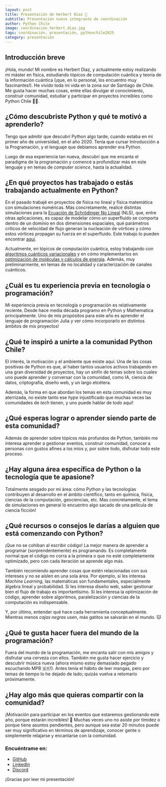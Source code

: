 ```yaml
---
layout: post
title: Presentación de Herbert Díaz 🎉
subtitle: Presentación nuevo integrante de coordinación
author: Python Chile
image: coordinacion_herbert_diaz.jpg
tags: coordinación, presentación, pythonchile2025
category: presentación
---
```

## Introducción breve

¡Hola, mundo! Mi nombre es Herbert Díaz, y actualmente estoy realizando mi máster en física, estudiando tópicos de computación cuántica y teoría de la información cuántica (¡que, en lo personal, los encuentro muy fascinantes!). He vivido toda mi vida en la zona sur de Santiago de Chile. Me gusta hacer muchas cosas, entre ellas divulgar el conocimiento, construir comunidad, estudiar y participar en proyectos increíbles como Python Chile 🚀🐍.

## ¿Cómo descubriste Python y qué te motivó a aprenderlo?

Tengo que admitir que descubrí Python algo tarde, cuando estaba en mi primer año de universidad, en el año 2020. Tenía que cursar Introducción a la Programación, y el lenguaje que debíamos aprender era Python.

Luego de esa experiencia tan nueva, descubrí que me encanta el paradigma de la programación y comencé a profundizar más en este lenguaje y en temas de *computer science*, hasta la actualidad.

## ¿En qué proyectos has trabajado o estás trabajando actualmente en Python?

En el pasado trabajé en proyectos de física no lineal y física matemática con simulaciones numéricas. Más concretamente, realicé distintas simulaciones para la [Ecuación de Schrödinger No Lineal](https://en.wikipedia.org/wiki/Nonlinear_Schr%C3%B6dinger_equation) (NLS), que, entre otras aplicaciones, es capaz de modelar cómo un superfluido se comporta dentro de un dominio en dos dimensiones espaciales, qué parámetros críticos de velocidad de flujo generan la nucleación de vórtices y cómo estos vórtices propagan su fuerza en el superfluido. Este trabajo lo pueden encontrar [aquí](https://github.com/jervaal/NLS-simulation).

Actualmente, en tópicos de computación cuántica, estoy trabajando con [algoritmos cuánticos variacionales](https://arxiv.org/abs/2012.09265) y en cómo implementarlos en [optimización de moléculas y cálculos de energía](https://github.com/jervaal/Thesis-VQE). Además, muy preliminarmente, en temas de no localidad y caracterización de canales cuánticos.


## ¿Cuál es tu experiencia previa en tecnología o programación?

Mi experiencia previa en tecnología o programación es relativamente reciente. Desde hace media década programo en Python y Mathematica principalmente. Uno de mis propósitos para este año es aprender el lenguaje de programación Julia y ver cómo incorporarlo en distintos ámbitos de mis proyectos!

## ¿Qué te inspiró a unirte a la comunidad Python Chile?

El interés, la motivación y el ambiente que existe aquí. Una de las cosas positivas de Python es que, al haber tantos usuarios activos trabajando en una gran diversidad de proyectos, hay un sinfín de temas sobre los cuales uno puede aprender y conversar con la comunidad, como IA, ciencia de datos, criptografía, diseño web, y un largo etcétera. 

Además, la forma en que abordan los temas en esta comunidad es muy aterrizada, no existe tanto ese _hype_ injustificado que muchas veces las comunidades de _tech_ tienen, y uno puede hablar de todo aquí!

## ¿Qué esperas lograr o aprender siendo parte de esta comunidad?

Además de aprender sobre tópicos más profundos de Python, también me interesa aprender a gestionar eventos, construir comunidad, conocer a personas con gustos afines a los míos y, por sobre todo, disfrutar todo este proceso.

## ¿Hay alguna área específica de Python o la tecnología que te apasione?

Totalmente sesgado por mi área: cómo Python y las tecnologías contribuyen al desarrollo en el ámbito científico, tanto en química, física, ciencias de la computación, geociencias, etc. Mas concretamente, el tema de simulaciones en general lo encuentro algo sacado de una película de ciencia ficción!

## ¿Qué recursos o consejos le darías a alguien que está comenzando con Python?

¡Que no se cohíban al escribir código! La mejor manera de aprender a programar (sorprendentemente) es programando. Es completamente normal que el código no corra a la primera o que no esté completamente optimizado, pero con cada iteración se aprende algo más.

También recomiendo aprender cosas que estén relacionadas con sus intereses y no se aíslen en una sola área. Por ejemplo, si les interesa *Machine Learning*, las matemáticas son fundamentales, especialmente álgebra lineal y probabilidad. Si les interesa diseño web, saber gestionar bien el flujo de trabajo es importantísimo. Si les interesa la optimización de código, aprender sobre algoritmos, paralelización y ciencias de la computación es indispensable.

Y, por último, entender qué hace cada herramienta conceptualmente. Mientras menos *cajas negras* usen, más gatitos se salvarán en el mundo. 🐱

## ¿Qué te gusta hacer fuera del mundo de la programación?

Fuera del mundo de la programación, me encanta salir con mis amigos y disfrutar una cerveza con ellos. También me gusta hacer ejercicio y descubrir música nueva (ahora mismo estoy demasiado pegado escuchando MPB 🇧🇷!). Antes tenía el hábito de leer mangas, pero por temas de tiempo lo he dejado de lado; quizás vuelva a retomarlo próximamente.

## ¿Hay algo más que quieras compartir con la comunidad?

¡Motivación para participar en los eventos que estaremos gestionando este año, porque estarán increíbles! 👀 Muchas veces uno no asiste por timidez o porque tiene asuntos pendientes, pero aunque sea estar 20 minutos puede ser muy significativo en términos de aprendizaje, conocer gente o simplemente relajarse y encantarse con la comunidad.

### Encuéntrame en:

- [GitHub](https://github.com/jervaal)
- [LinkedIn](https://www.linkedin.com/in/herbert-diaz-304b142b0/)
- [Discord](https://discord.com/users/jervaal)

¡Gracias por leer mi presentación!